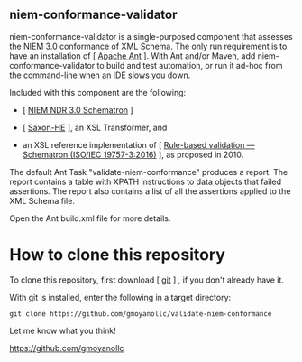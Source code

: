 ## niem-conformance-validator

niem-conformance-validator is a single-purposed component that assesses the NIEM 3.0 conformance of XML Schema.  The only run requirement is to have an installation of [ <a href="http://ant.apache.org/" target="_blank">Apache Ant</a> ].  With Ant and/or Maven, add niem-conformance-validator to build and test automation, or run it ad-hoc from the command-line when an IDE slows you down.

Included with this component are the following:

*  [ <a href="https://reference.niem.gov/niem/specification/naming-and-design-rules/3.0/NIEM-NDR-3.0-2014-07-31.html" target="_blank">NIEM NDR 3.0 Schematron</a> ]

*  [ <a href="http://www.saxonica.com/products/products.xml" target="_blank">Saxon-HE</a> ], an XSL Transformer, and

*  an XSL reference implementation of [ <a href="https://www.iso.org/obp/ui/#iso:std:iso-iec:19757:-3:ed-2:v1:en" target="_blank">Rule-based validation — Schematron (ISO/IEC 19757-3:2016)</a> ], as proposed in 2010.  

The default Ant Task "validate-niem-conformance" produces a report.  The report contains a table with XPATH instructions to data objects that failed assertions.  The report also contains a list of all the assertions applied to the XML Schema file.

Open the Ant build.xml file for more details.

# How to clone this repository
To clone this repository, first download [ <a href="https://git-scm.com" target="_blank">git</a> ] , if you don't already have it.

With git is installed, enter the following in a target directory:

    git clone https://github.com/gmoyanollc/validate-niem-conformance
    
Let me know what you think!

https://github.com/gmoyanollc
